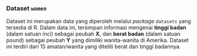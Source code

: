 
### Dataset `women`

Dataset ini merupakan data yang diperoleh melalui _package_ `datasets` yang tersedia di R. Dalam data ini, tersimpan informasi mengenai **tinggi badan** (dalam satuan inci) sebagai peubah **X**, dan **berat badan** (dalam satuan pound) sebagai peubah **Y** yang dimiliki wanita-wanita di Amerika. Dataset ini terdiri dari 15 amatan/wanita yang diteliti berat dan tinggi badannya.